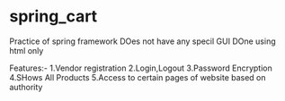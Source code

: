 # spring_cart
Practice of spring framework
DOes not have any specil GUI 
DOne using html only

Features:-
1.Vendor registration
2.Login,Logout
3.Password Encryption
4.SHows All Products
5.Access to certain pages of website based on authority

